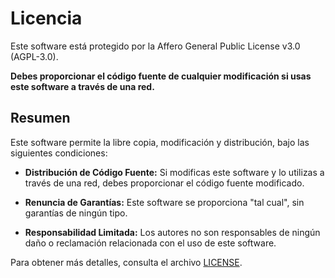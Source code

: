 # Licencia

Este software está protegido por la Affero General Public License v3.0 (AGPL-3.0).

**Debes proporcionar el código fuente de cualquier modificación si usas este software a través de una red.**

## Resumen

Este software permite la libre copia, modificación y distribución, bajo las siguientes condiciones:

- **Distribución de Código Fuente:** Si modificas este software y lo utilizas a través de una red, debes proporcionar el código fuente modificado.

- **Renuncia de Garantías:** Este software se proporciona "tal cual", sin garantías de ningún tipo.

- **Responsabilidad Limitada:** Los autores no son responsables de ningún daño o reclamación relacionada con el uso de este software.

Para obtener más detalles, consulta el archivo [LICENSE](LICENSE).
